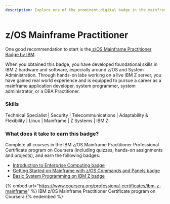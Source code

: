 ```yaml
---
description: Explore one of the prominent digital badge in the mainframe field.
---
```


# z/OS Mainframe Practitioner

One good recommendation to start is the[ z/OS Mainframe Practitioner Badge by IBM](https://www.ibm.com/training/badge/223baff0-38b6-4722-be90-016e7d5ea404).&#x20;

When you obtained this badge, you have developed foundational skills in IBM Z hardware and software, especially around z/OS and System Administration. Through hands-on labs working on a live IBM Z server, you have gained real world experience and is equipped to pursue a career as a mainframe application developer, system programmer, system administrator, or a DBA Practitioner.

### Skills&#x20;

Technical Specialist | Security | Telecommunications | Adaptability & Flexibility | Linux | Mainframe | Z Systems | IBM Z

### What does it take to earn this badge?

Complete all courses in the IBM z/OS Mainframe Practitioner Professional Certificate program on Coursera (including quizzes, hands-on assignments and projects), and earn the following badges: &#x20;

* [Introduction to Enterprise Computing badge ](https://www.youracclaim.com/org/ibm/badge/introduction-to-enterprise-computing?utm\_source=IBM\&utm\_medium=institutions\&utm\_campaign=IBMBadge)&#x20;
* [Getting Started on Mainframe with z/OS Commands and Panels badge ](https://www.youracclaim.com/org/ibm/badge/getting-started-on-mainframe-with-z-os-commands-and-panels?utm\_source=IBM\&utm\_medium=institutions\&utm\_campaign=IBMBadge)&#x20;
* [Basic System Programming on IBM Z badge](https://www.youracclaim.com/org/ibm/badge/basic-system-programming-on-ibm-z?utm\_source=IBM\&utm\_medium=institutions\&utm\_campaign=IBMBadge)

{% embed url="https://www.coursera.org/professional-certificates/ibm-z-mainframe" %}
IBM z/OS Mainframe Practitioner Certificate program on Coursera
{% endembed %}
